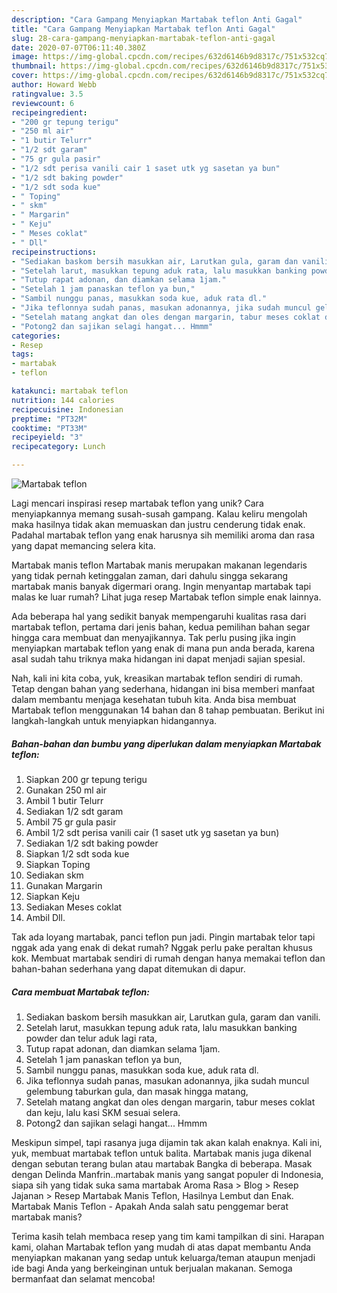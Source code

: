 ```yaml
---
description: "Cara Gampang Menyiapkan Martabak teflon Anti Gagal"
title: "Cara Gampang Menyiapkan Martabak teflon Anti Gagal"
slug: 28-cara-gampang-menyiapkan-martabak-teflon-anti-gagal
date: 2020-07-07T06:11:40.380Z
image: https://img-global.cpcdn.com/recipes/632d6146b9d8317c/751x532cq70/martabak-teflon-foto-resep-utama.jpg
thumbnail: https://img-global.cpcdn.com/recipes/632d6146b9d8317c/751x532cq70/martabak-teflon-foto-resep-utama.jpg
cover: https://img-global.cpcdn.com/recipes/632d6146b9d8317c/751x532cq70/martabak-teflon-foto-resep-utama.jpg
author: Howard Webb
ratingvalue: 3.5
reviewcount: 6
recipeingredient:
- "200 gr tepung terigu"
- "250 ml air"
- "1 butir Telurr"
- "1/2 sdt garam"
- "75 gr gula pasir"
- "1/2 sdt perisa vanili cair 1 saset utk yg sasetan ya bun"
- "1/2 sdt baking powder"
- "1/2 sdt soda kue"
- " Toping"
- " skm"
- " Margarin"
- " Keju"
- " Meses coklat"
- " Dll"
recipeinstructions:
- "Sediakan baskom bersih masukkan air, Larutkan gula, garam dan vanili."
- "Setelah larut, masukkan tepung aduk rata, lalu masukkan banking powder dan telur aduk lagi rata,"
- "Tutup rapat adonan, dan diamkan selama 1jam."
- "Setelah 1 jam panaskan teflon ya bun,"
- "Sambil nunggu panas, masukkan soda kue, aduk rata dl."
- "Jika teflonnya sudah panas, masukan adonannya, jika sudah muncul gelembung taburkan gula, dan masak hingga matang,"
- "Setelah matang angkat dan oles dengan margarin, tabur meses coklat dan keju, lalu kasi SKM sesuai selera."
- "Potong2 dan sajikan selagi hangat... Hmmm"
categories:
- Resep
tags:
- martabak
- teflon

katakunci: martabak teflon 
nutrition: 144 calories
recipecuisine: Indonesian
preptime: "PT32M"
cooktime: "PT33M"
recipeyield: "3"
recipecategory: Lunch

---
```



![Martabak teflon](https://img-global.cpcdn.com/recipes/632d6146b9d8317c/751x532cq70/martabak-teflon-foto-resep-utama.jpg)

Lagi mencari inspirasi resep martabak teflon yang unik? Cara menyiapkannya memang susah-susah gampang. Kalau keliru mengolah maka hasilnya tidak akan memuaskan dan justru cenderung tidak enak. Padahal martabak teflon yang enak harusnya sih memiliki aroma dan rasa yang dapat memancing selera kita.

Martabak manis teflon Martabak manis merupakan makanan legendaris yang tidak pernah ketinggalan zaman, dari dahulu singga sekarang martabak manis banyak digermari orang. Ingin menyantap martabak tapi malas ke luar rumah? Lihat juga resep Martabak teflon simple enak lainnya.

Ada beberapa hal yang sedikit banyak mempengaruhi kualitas rasa dari martabak teflon, pertama dari jenis bahan, kedua pemilihan bahan segar hingga cara membuat dan menyajikannya. Tak perlu pusing jika ingin menyiapkan martabak teflon yang enak di mana pun anda berada, karena asal sudah tahu triknya maka hidangan ini dapat menjadi sajian spesial.


Nah, kali ini kita coba, yuk, kreasikan martabak teflon sendiri di rumah. Tetap dengan bahan yang sederhana, hidangan ini bisa memberi manfaat dalam membantu menjaga kesehatan tubuh kita. Anda bisa membuat Martabak teflon menggunakan 14 bahan dan 8 tahap pembuatan. Berikut ini langkah-langkah untuk menyiapkan hidangannya.

<!--inarticleads1-->

##### Bahan-bahan dan bumbu yang diperlukan dalam menyiapkan Martabak teflon:

1. Siapkan 200 gr tepung terigu
1. Gunakan 250 ml air
1. Ambil 1 butir Telurr
1. Sediakan 1/2 sdt garam
1. Ambil 75 gr gula pasir
1. Ambil 1/2 sdt perisa vanili cair (1 saset utk yg sasetan ya bun)
1. Sediakan 1/2 sdt baking powder
1. Siapkan 1/2 sdt soda kue
1. Siapkan  Toping
1. Sediakan  skm
1. Gunakan  Margarin
1. Siapkan  Keju
1. Sediakan  Meses coklat
1. Ambil  Dll.


Tak ada loyang martabak, panci teflon pun jadi. Pingin martabak telor tapi nggak ada yang enak di dekat rumah? Nggak perlu pake peraltan khusus kok. Membuat martabak sendiri di rumah dengan hanya memakai teflon dan bahan-bahan sederhana yang dapat ditemukan di dapur. 

<!--inarticleads2-->

##### Cara membuat Martabak teflon:

1. Sediakan baskom bersih masukkan air, Larutkan gula, garam dan vanili.
1. Setelah larut, masukkan tepung aduk rata, lalu masukkan banking powder dan telur aduk lagi rata,
1. Tutup rapat adonan, dan diamkan selama 1jam.
1. Setelah 1 jam panaskan teflon ya bun,
1. Sambil nunggu panas, masukkan soda kue, aduk rata dl.
1. Jika teflonnya sudah panas, masukan adonannya, jika sudah muncul gelembung taburkan gula, dan masak hingga matang,
1. Setelah matang angkat dan oles dengan margarin, tabur meses coklat dan keju, lalu kasi SKM sesuai selera.
1. Potong2 dan sajikan selagi hangat... Hmmm


Meskipun simpel, tapi rasanya juga dijamin tak akan kalah enaknya. Kali ini, yuk, membuat martabak teflon untuk balita. Martabak manis juga dikenal dengan sebutan terang bulan atau martabak Bangka di beberapa. Masak dengan Delinda Manfrin..martabak manis yang sangat populer di Indonesia, siapa sih yang tidak suka sama martabak Aroma Rasa &gt; Blog &gt; Resep Jajanan &gt; Resep Martabak Manis Teflon, Hasilnya Lembut dan Enak. Martabak Manis Teflon - Apakah Anda salah satu penggemar berat martabak manis? 

Terima kasih telah membaca resep yang tim kami tampilkan di sini. Harapan kami, olahan Martabak teflon yang mudah di atas dapat membantu Anda menyiapkan makanan yang sedap untuk keluarga/teman ataupun menjadi ide bagi Anda yang berkeinginan untuk berjualan makanan. Semoga bermanfaat dan selamat mencoba!
